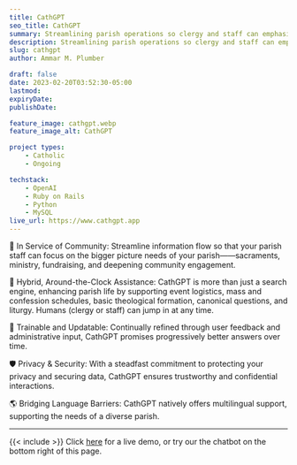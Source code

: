 ```yaml
---
title: CathGPT
seo_title: CathGPT
summary: Streamlining parish operations so clergy and staff can emphasize sacraments, ministry, and deepening community ties.
description: Streamlining parish operations so clergy and staff can emphasize sacraments, ministry, and deepening community ties.
slug: cathgpt
author: Ammar M. Plumber

draft: false
date: 2023-02-20T03:52:30-05:00
lastmod: 
expiryDate: 
publishDate: 

feature_image: cathgpt.webp
feature_image_alt: CathGPT

project types: 
    - Catholic
    - Ongoing

techstack:
    - OpenAI
    - Ruby on Rails
    - Python
    - MySQL
live_url: https://www.cathgpt.app
---
```


🙏 In Service of Community:</span> Streamline information flow so that your parish staff can focus on the bigger picture needs of your parish——sacraments, ministry, fundraising, and deepening community engagement.</li>

🤖 Hybrid, Around-the-Clock Assistance:</span> CathGPT is more than just a search engine, enhancing parish life by supporting event logistics, mass and confession schedules, basic theological formation, canonical questions, and liturgy. Humans (clergy or staff) can jump in at any time.</li>

🔄 Trainable and Updatable:</span> Continually refined through user feedback and administrative input, CathGPT promises progressively better answers over time.</li>

🛡️ Privacy & Security:</span> With a steadfast commitment to protecting your privacy and securing data, CathGPT ensures trustworthy and confidential interactions.</li>

🌎 Bridging Language Barriers:</span> CathGPT natively offers multilingual support, supporting the needs of a diverse parish.
<br>

----

{{< include >}} 
Click [here](https://www.cathgpt.app) for a live demo, or try our the chatbot on the bottom right of this page.